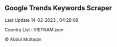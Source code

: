 

## Google Trends Keywords Scraper 
 
Last Update 14-02-2023 , 04:28:08

Country List :
VIETNAM.json



© Abdul Muttaqin 
